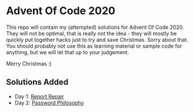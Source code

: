 Advent Of Code 2020
===================

This repo will contain my (attempted) solutions for Advent Of Code 2020. They will not be optimal, that is really not
the idea - they will mostly be quickly put together hacks just to try and save Christmas. Sorry about that. You
should probably not use this as learning material or sample code for anything, but we will let that up to your
judgement.

Merry Christmas :)

Solutions Added
---------------

- Day 1: [Report Repair](./001/)
- Day 2: [Password Philosophy](./002/)
